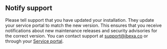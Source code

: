 ## Notify support

Please tell support that you have updated your installation.
They update your service portal to match the new version.
This ensures that you receive notifications about new maintenance releases and security advisories for the correct version.
You can contact support at support@ibexa.co or through your [Service portal](https://support.ibexa.co).
